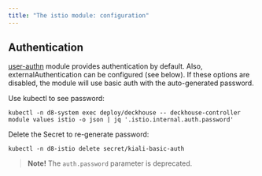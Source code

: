 ```yaml
---
title: "The istio module: configuration"
---
```


<!-- SCHEMA -->

## Authentication

[user-authn](../150-user-authn/) module provides authentication by default. Also, externalAuthentication can be configured (see below).
If these options are disabled, the module will use basic auth with the auto-generated password.

Use kubectl to see password:

```shell
kubectl -n d8-system exec deploy/deckhouse -- deckhouse-controller module values istio -o json | jq '.istio.internal.auth.password'
```

Delete the Secret to re-generate password:

```shell
kubectl -n d8-istio delete secret/kiali-basic-auth
```

> **Note!** The `auth.password` parameter is deprecated.
